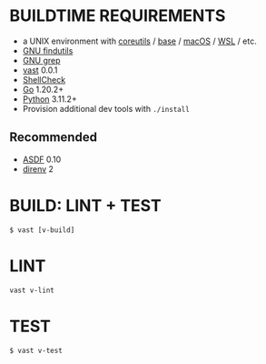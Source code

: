 # BUILDTIME REQUIREMENTS

* a UNIX environment with [coreutils](https://www.gnu.org/software/coreutils/) / [base](http://ftp.freebsd.org/pub/FreeBSD/releases/) / [macOS](https://www.apple.com/macos) / [WSL](https://learn.microsoft.com/en-us/windows/wsl/install) / etc.
* [GNU findutils](https://www.gnu.org/software/findutils/)
* [GNU grep](https://www.gnu.org/software/grep/)
* [vast](https://github.com/mcandre/vast) 0.0.1
* [ShellCheck](https://hackage.haskell.org/package/ShellCheck)
* [Go](https://golang.org/) 1.20.2+
* [Python](https://www.python.org/) 3.11.2+
* Provision additional dev tools with `./install`

## Recommended

* [ASDF](https://asdf-vm.com/) 0.10
* [direnv](https://direnv.net/) 2

# BUILD: LINT + TEST

```console
$ vast [v-build]
```

# LINT

```console
vast v-lint
```

# TEST

```console
$ vast v-test
```

